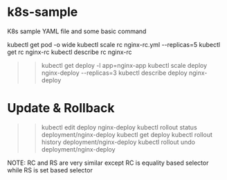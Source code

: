# k8s-sample

K8s sample YAML file and some basic command

 kubectl get pod -o wide
 kubectl scale rc nginx-rc.yml --replicas=5
 kubectl get rc nginx-rc
 kubectl describe rc nginx-rc

>> kubectl get deploy -l app=nginx-app
>> kubectl scale deploy nginx-deploy --replicas=3
>> kubectl describe deploy nginx-deploy

# Update & Rollback
>> kubectl edit deploy nginx-deploy
>> kubectl rollout status deployment/nginx-deploy
>> kubectl get deploy
>> kubectl rollout history deployment/nginx-deploy
>> kubectl rollout undo deployment/nginx-deploy

NOTE: RC and RS are very similar except RC is equality based selector while RS is set based selector
